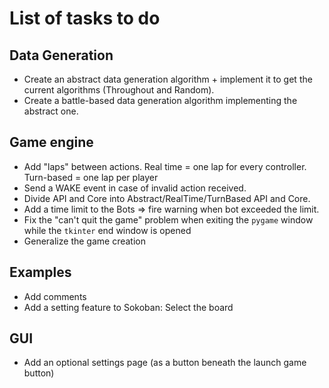 # List of tasks to do

## Data Generation

- Create an abstract data generation algorithm + implement it to get the current algorithms (Throughout and Random). 
- Create a battle-based data generation algorithm implementing the abstract one.

## Game engine

- Add "laps" between actions. Real time = one lap for every controller. Turn-based = one lap per player
- Send a WAKE event in case of invalid action received.
- Divide API and Core into Abstract/RealTime/TurnBased API and Core.
- Add a time limit to the Bots => fire warning when bot exceeded the limit.
- Fix the "can't quit the game" problem when exiting the `pygame` window while the `tkinter` end window is opened
- Generalize the game creation

## Examples

- Add comments
- Add a setting feature to Sokoban: Select the board

## GUI

- Add an optional settings page (as a button beneath the launch game button)